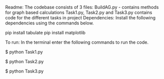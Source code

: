 Readme: 
The codebase consists of 3 files:
 BuildAG.py - contains methods for graph based calculations
Task1.py, Task2.py and Task3.py contains code for the different tasks in project
Dependencies: 
Install the following dependencies using the commands below. 

pip install tabulate
pip install matplotlib

To run: 
In the terminal enter the following commands to run the code. 

$ python Task1.py

$ python Task2.py

$ python Task3.py

